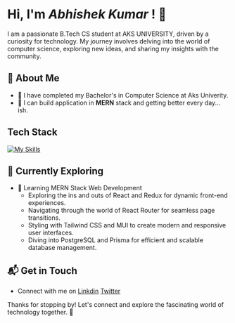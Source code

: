 # Hi, I'm *Abhishek Kumar* ! 👋

I am a passionate B.Tech CS student at AKS UNIVERSITY, driven by a curiosity for technology. My journey involves delving into the world of computer science, exploring new ideas, and sharing my insights with the community.


## 🚀 About Me

- 🔭 I have completed my Bachelor's in Computer Science at Aks Univerity.
- 📝 I can build application in **MERN** stack and getting better every day... ish.
<!--
- 🌐 Proud member of the [Hackernoon Blogging Fellowship](https://hackernoon.com/), contributing to the tech community.
- ✍️ Content Writer at [freeCodeCamp](https://www.freecodecamp.org/), gearing up to share valuable insights with the global coding community.
## My Articles
- [JavaScript Engine and Runtime Explained](https://www.freecodecamp.org/news/javascript-engine-and-runtime-explained/)

-->

## Tech Stack
[![My Skills](https://skillicons.dev/icons?i=react,redux,,atom,html,css,java,js,,express,mongodb,nodejs,postgres,prisma,git,docker,postman)](https://skillicons.dev)

## 🌱 Currently Exploring

- 🚀 Learning MERN Stack Web Development
  - Exploring the ins and outs of React and Redux for dynamic front-end experiences.
  - Navigating through the world of React Router for seamless page transitions.
  - Styling with Tailwind CSS and MUI to create modern and responsive user interfaces.
  - Diving into PostgreSQL and Prisma for efficient and scalable database management.

 
## 📬 Get in Touch

- Connect with me on [Linkdin](https://www.linkedin.com/in/abhishek1701/)
                     [Twitter](https://twitter.com/abhishekkp1721)

Thanks for stopping by! Let's connect and explore the fascinating world of technology together. 🚀



<!--

Here are some ideas to get you started:

- 🔭 I’m currently working on ...
- 🌱 I’m currently learning ...
- 👯 I’m looking to collaborate on ...
- 🤔 I’m looking for help with ...
- 💬 Ask me about ...
- 📫 How to reach me: ...
- 😄 Pronouns: ...
- ⚡ Fun fact: ...
-->
